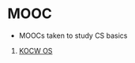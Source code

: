 # MOOC
* MOOCs taken to study CS basics

1. [KOCW OS]






[KOCW OS]: http://www.kocw.net/home/search/kemView.do?kemId=978503